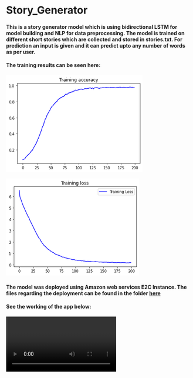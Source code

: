 # Story_Generator

#### This is a story generator model which is using bidirectional LSTM for model building and NLP for data preprocessing.  The model is trained on different short stories which are collected and stored in stories.txt. For prediction an input is given and it can predict upto any number of words as per user. 

#### The training results can be seen here:
![](assests/img1.png)

![](assests/img2.png)

#### The model was deployed using Amazon web services E2C Instance. The files regarding the deployment can be found in the folder [here](https://github.com/jayashree8/Story_Generator/tree/master/aws_ec2_app)

#### See the working of the app below:
<video src="assests/story_gen.webm"> </video>
